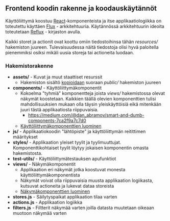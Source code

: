 ## Frontend koodin rakenne ja koodauskäytännöt

Käyttöliittymä koostuu [React](https://github.com/facebook/react)-komponenteista ja itse applikaatiologiikka on toteutettu käyttäen [Flux](https://facebook.github.io/flux/) - arkkitehtuuria. Käytännössä arkkitehtuurin ideoita toteutetaan [Reflux](https://github.com/spoike/refluxjs) - kirjaston avulla.

Kaikki storet ja actionit ovat koottu omiin tiedostoihinsa tähän *resources/* hakemiston juureen. Tulevaisuudessa näitä tiedostoja olisi hyvä paloitella pienemmiksi osiksi mikäli uusia storeja tai actioneita luodaan.


### Hakemistorakenne
* **assets/** - Kuvat ja muut staattiset resurssit
    * Hakemiston sisältö [kopioidaan](https://github.com/tyoelamasimulaattori/tyoelamasimulaattori/blob/master/gulpfile.js#L82-L84) suoraan *public/* hakemiston juureen
* **components/** - Käyttöliittymäkomponentit
    * Kokoelma "tyhmiä" komponentteja joista *views/* hakemistossa olevat näkymät koostetaan. Kaikkien täällä olevien komponenttien tulisi mahdollisuuksien mukaan olla täysin yleiskäyttöisiä eikä mitenkään juuri tästä applikaatiosta riippuvaisia.
        * https://medium.com/@dan_abramov/smart-and-dumb-components-7ca2f9a7c7d0
    * [Käyttöliittymäkomponenttien luominen](https://github.com/tyoelamasimulaattori/tyoelamasimulaattori/blob/master/resources/components/README.md)
* **js/** - Applikaatiokoodin "lähtöpiste" ja käyttöliittymän reitittimen määritykset
* **styles/** - Applikaation yleiset tyylit ja tyylimuuttujat. Komponenttikohtaiset tyylit löytyy jokaisen komponentin omasta hakemistosta.
* **test-utils/** - Käyttöliittymätestauksen apufunktiot
* **views/** - Näkymäkomponentit
    * Applikaation eri näkymät jotka koostuvat monesta käyttöliittymäkomponentista
    * Näkymät voivat olla riippuvaisia muusta applikaation logiikasta, kutsuvat actioneita ja lukevat dataa storeista
    * [Näkymäkomponenttien luominen](https://github.com/tyoelamasimulaattori/tyoelamasimulaattori/blob/master/resources/views/README.md)
* **stores.js** - Säilytyspaikat applikaation tilaa varten
* **actions.js** - Applikaation logiikka
* **filters.js** - Filtterit näkymää varten joilla datasta muutetaan oikeaan muotoon näkymää varten


